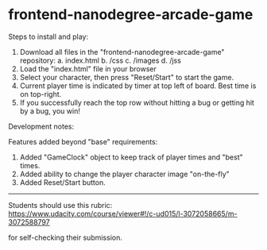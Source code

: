 frontend-nanodegree-arcade-game
===============================

Steps to install and play:

1. Download all files in the "frontend-nanodegree-arcade-game" repository:
	a. index.html
	b. /css
	c. /images
	d. /jss
2. Load the "index.html" file in your browser
3. Select your character, then press "Reset/Start" to start the game.
4. Current player time is indicated by timer at top left of board. Best time is on top-right.
5. If you successfully reach the top row without hitting a bug or getting hit by a bug, you win!

Development notes:

Features added beyond "base" requirements:

1. Added "GameClock" object to keep track of player times and "best" times.
2. Added ability to change the player character image "on-the-fly"
3. Added Reset/Start button.

-------------------------------------------------------------
Students should use this rubric: https://www.udacity.com/course/viewer#!/c-ud015/l-3072058665/m-3072588797

for self-checking their submission.
